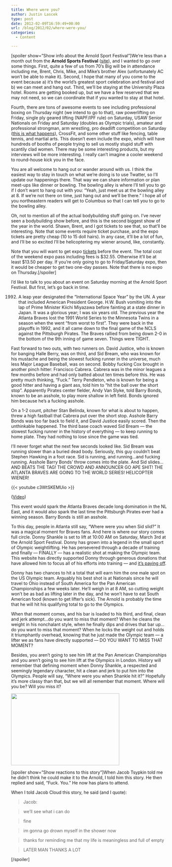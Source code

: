 ```yaml
---
title: Where were you?
author: Justin Lascek
type: post
date: 2012-02-09T16:59:49+00:00
url: /blog/2012/02/where-were-you/
categories:
  - Content

---
```

[spoiler show=&#8221;Show info about the Arnold Sport Festival&#8221;]We&#8217;re less than a month out from the **Arnold Sports Festival** (<a href="http://www.arnoldsportsfestival.com/" target="_blank">site</a>), and I wanted to go over some things. First, quite a few of us from 70&#8217;s Big will be in attendance including me, Brent, Chris, Mike, and Mike&#8217;s brother Alex (unfortunately AC won&#8217;t be able to make it). Second, I hope that many of you come to the event because a) it&#8217;s the world&#8217;s greatest sport celebration and festival and b) we can meet and hang out. Third, we&#8217;ll be staying at the University Plaza hotel. Rooms are getting booked up, but we have a few reserved that we may not need, so we can coordinate that if you wanted to stay at that hotel.
  

  
Fourth, there are tons of awesome events to see including professional boxing on Thursday night (we intend to go to that), raw powerlifting on Friday, single ply geared lifting (NAPF/IPF rule) on Saturday, USAW Senior Nationals on Friday and Saturday (doubles as Olympic trials), amateur and professional strongman, arm wrestling, pro deadlift competition on Saturday (<a href="http://www.youtube.com/watch?v=4NIqkF_B-wY" target="_blank">this is what happens</a>), CrossFit, and some other stuff like fencing, table tennis, and martial arts. This doesn&#8217;t even include the expo, which will have hundreds of booths of people trying to sell us mostly stupid stuff with scantily clad women. There may be some interesting products, but my interviews will be more interesting. I really can&#8217;t imagine a cooler weekend to round-house kick you in the face.
  

  
You are all welcome to hang out or wander around with us. I think the easiest way to stay in touch on what we&#8217;re doing is to use Twatter, so I&#8217;ll update our happenings there. That way we can share information or plan meet-ups like dinner or bowling. The bowling alley is where I&#8217;ll tell you to go if I don&#8217;t want to hang out with you: &#8220;Yeah, just meet us at the bowling alley at 8. If we&#8217;re not there on time, just hang out and we&#8217;ll be there.&#8221; I hope all of you northeastern readers will get to Columbus so that I can tell you to go to the bowling alley.
  

  
Oh, not to mention all of the actual bodybuilding stuff going on. I&#8217;ve never seen a bodybuilding show before, and this is the second biggest show of the year in the world. Shawn, Brent, and I got tickets to see that, so that&#8217;ll be interesting. Note that some events require ticket purchase, and the expo tickets are pretty cheap (10 to 15 doll hairs). In any case, it&#8217;ll be a lot of fun, and I&#8217;ll be so excited I&#8217;ll be helicoptering my wiener around, like, constantly.
  

  
Note that you will want to get expo <a href="http://www.ticketmaster.com/promo/j4w9k7" target="_blank">tickets</a> before the event. The total cost of the weekend expo pass including fees is $32.55. Otherwise it&#8217;ll be at least $13.50 per day. If you&#8217;re only going to go to Friday/Saturday expo, then it would be cheaper to get two one-day passes. Note that there is no expo on Thursday.[/spoiler]
  

  
I&#8217;d like to talk to you about an event on Saturday morning at the Arnold Sport Festival. But first, let&#8217;s go back in time.
  

  
1992. A leap year designated the &#8220;International Space Year&#8221; by the UN. A year that included American President George. H.W. Bush vomiting into the lap of Prime Minister Kiichi Miyazawa before fainting at a state dinner in Japan. It was a glorious year; I was six years old. The previous year the Atlanta Braves lost the 1991 World Series to the Minnesota Twins in a season when the went &#8220;from worst to first&#8221;. They were back in the playoffs in 1992, and it all came down to the final game of the NCLS against the Pittsburgh Pirates. The Braves rallied from being down 2-0 in the bottom of the 9th inning of game seven. Things were TIGHT.
  

  
Fast forward to two outs, with two runners on. David Justice, who is known for banging Halle Berry, was on third, and Sid Bream, who was known for his mustache and being the slowest fucking runner in the universe, much less Major League Baseball, was on second. Bobby fucking Cox brought in another pinch hitter: Francisco Cabrera. Cabrera was in the minor leagues a few months before and had only batted about ten times before this. He was pretty much thinking, &#8220;Fuck.&#8221; Terry Pendleton, who is known for being a good hitter and having a giant ass, told him to &#8220;hit the ball over the short stop&#8221;. Apparently Pirates center fielder, Andy Van Slyke, told Barry Bonds, known to be an asshole, to play more shallow in left field. Bonds ignored him because he&#8217;s a fucking asshole.
  

  
On a 1-2 count, pitcher Stan Belinda, known for what is about to happen, threw a high fastball that Cabrera put over the short stop. Asshole Barry Bonds was too far back to field it, and David Justice easily scored. Then the unthinkable happened. The third base coach waved Sid Bream &#8212; the slowest fucking runner in the history of everything &#8212; to keep running to home plate. They had nothing to lose since the game was tied.
  

  
I&#8217;ll never forget what the next few seconds looked like. Sid Bream was running slower than a buried dead body. Seriously, this guy couldn&#8217;t beat Stephen Hawking in a foot race. Sid is running, and running&#8230;and fucking running. Asshole Barry Bonds&#8217; throw comes into the plate. And Sid slides&#8230;AND BEATS THE TAG! THE CROWD AND ANNOUNCER GO APE SHIT! THE ATLANTA BRAVES ARE GOING TO THE WORLD SERIES! HELICOPTER WIENER!
  

  
{{< youtube c3WtSKEMUio >}}
  
(<a href="http://mlb.mlb.com/video/play.jsp?content_id=3251567" target="_blank">Video</a>)
  

  
This event would spark the Atlanta Braves decade long domination in the NL East, and it would also spark the last time the Pittsburgh Pirates ever had a winning season. Barry Bonds is still an asshole.
  

  
To this day, people in Atlanta still say, &#8220;Where were you when Sid slid?&#8221; It was a magical moment for Braves fans. And here is where our story comes full circle. Donny Shankle is set to lift at 10:00 AM on Saturday, March 3rd at the Arnold Sport Festival. Donny has grown into a legend in the small sport of Olympic weightlifting. He has persevered through a decade of training and finally &#8212; FINALLY &#8212; has a realistic shot at making the Olympic team. This website has directly supported Donny through generous donations that have allowed him to focus all of his efforts into training &#8212; and <a href="http://www.youtube.com/watch?v=QIvlASEQhww&#038;feature=youtu.be" target="_blank">it&#8217;s paying off</a>.
  

  
Donny has two chances to hit a total that will earn him the one male spot on the US Olympic team. Arguably his best shot is at Nationals since he will travel to Ohio instead of South America for the Pan American Championships a few weeks later. He&#8217;ll weigh in at 8 AM, so cutting weight won&#8217;t be as bad as lifting later in the day, and he won&#8217;t have to eat South American food (known to get lifter&#8217;s sick). The Arnold is probably the time that he will hit his qualifying total to go to the Olympics.
  

  
When that moment comes, and his bar is loaded to his third, and final, clean and jerk attempt&#8230;do you want to miss that moment? When he cleans the weight in his nonchalant style, when he finally dips and drives that bar up&#8230;do you want to miss that moment? When he locks the weight out and holds it triumphantly overhead, knowing that he just made the Olympic team &#8212; a lifter we as fans have directly supported &#8212; DO YOU WANT TO MISS THAT MOMENT?
  

  
Besides, you aren&#8217;t going to see him lift at the Pan American Championships and you aren&#8217;t going to see him lift at the Olympics in London. History will remember that defining moment when Donny Shankle, a respected and seemingly legendary character, hit a clean and jerk to put him into the Olympics. People will say, &#8220;Where were you when Shankle hit it?&#8221; Hopefully it&#8217;s more classy than that, but we will all remember that moment. Where will you be? Will you miss it?
  

  
[<img data-attachment-id="6308" data-permalink="/blog/2012/02/where-were-you/weightlifting-xvi-pan-american-games/" data-orig-file="/2012/02/Donny_Shankle_Latin_Content_STR_3.jpg" data-orig-size="350,233" data-comments-opened="1" data-image-meta="{&quot;aperture&quot;:&quot;0&quot;,&quot;credit&quot;:&quot;LatinContent\/Getty Images&quot;,&quot;camera&quot;:&quot;&quot;,&quot;caption&quot;:&quot;TLAQUEPAQUE, MEXICO - OCTOBER 27:  Donald Shankle of the United States of America competes in the men&#039;s 105kg weightlifting during the XVI Pan American Games at Weightlifting Forum on October 27, 2011 in Tlaquepaque, Mexico. (Photo by Juan Mejia\/LatinContent\/Getty Images)&quot;,&quot;created_timestamp&quot;:&quot;0&quot;,&quot;copyright&quot;:&quot;2011 LatinContent&quot;,&quot;focal_length&quot;:&quot;0&quot;,&quot;iso&quot;:&quot;0&quot;,&quot;shutter_speed&quot;:&quot;0&quot;,&quot;title&quot;:&quot;Weightlifting - XVI Pan American Games&quot;}" data-image-title="Weightlifting &#8211; XVI Pan American Games" data-image-description="<p>TLAQUEPAQUE, MEXICO &#8211; OCTOBER 27:  Donald Shankle of the United States of America competes in the men&#8217;s 105kg weightlifting during the XVI Pan American Games at Weightlifting Forum on October 27, 2011 in Tlaquepaque, Mexico. (Photo by Juan Mejia/LatinContent/Getty Images)</p>
" data-medium-file="/2012/02/Donny_Shankle_Latin_Content_STR_3.jpg" data-large-file="/2012/02/Donny_Shankle_Latin_Content_STR_3.jpg" src="/2012/02/Donny_Shankle_Latin_Content_STR_3.jpg" alt="" title="Weightlifting - XVI Pan American Games" width="350" height="233" class="aligncenter size-full wp-image-6308" />][1]
  

  
[spoiler show=&#8221;Show reactions to this story&#8221;]When Jacob Tsypkin told me he didn&#8217;t think he could make it to the Arnold, I told him this story. He then replied and said, &#8220;Fuck. You.&#8221; He now has plans to attend.
  

  
When I told Jacob Cloud this story, he said (and I quote):

> Jacob:
  
> we&#8217;ll see what i can do
  
> fine
  
> im gonna go drown myself in the shower now
  
> thanks for reminding me that my life is meaningless and full of empty
  
> LATER MAN THANKS A LOT

[/spoiler]

 [1]: /2012/02/Donny_Shankle_Latin_Content_STR_3.jpg
